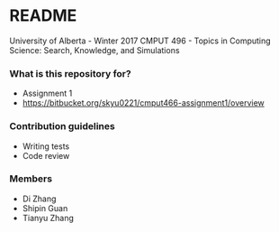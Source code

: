 # README #

University of Alberta - Winter 2017
CMPUT 496 - Topics in Computing Science: Search, Knowledge, and Simulations

### What is this repository for? ###

* Assignment 1
* https://bitbucket.org/skyu0221/cmput466-assignment1/overview

### Contribution guidelines ###

* Writing tests
* Code review

### Members ###

* Di Zhang
* Shipin Guan
* Tianyu Zhang

